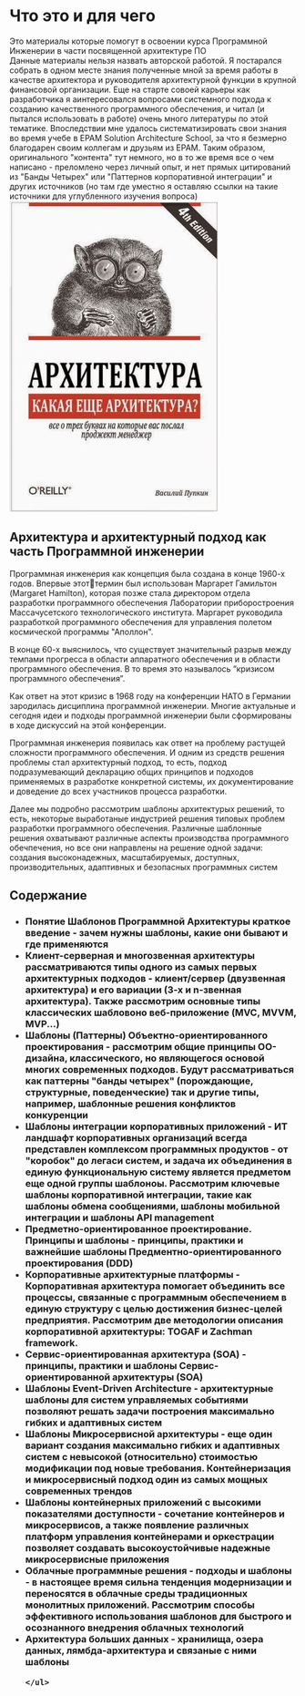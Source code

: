 <h1>Что это и для чего</h1>
<div>Это материалы которые помогут в освоении курса Программной Инженерии в части посвященной архитектуре ПО</div>
<div>Данные материалы нельзя назвать авторской работой. Я постарался собрать в одном месте знания полученные мной за время работы в качестве архитектора и руководителя архитектурной функции в крупной финансовой организации. Еще на старте совоей карьеры как разработчика я аинтересовался вопросами системного подхода к созданию качественного программного обеспечения, и читал (и пытался использовать в работе) очень много литературы по этой тематике. Впоследствии мне удалось систематизировать свои знания во время учебе в EPAM Solution Architecture School, за что я безмерно благодарен своим коллегам и друзьям из EPAM. Таким образом, оригинального "контента" тут немного, но в то же время все о чем написано - преломлено через личный опыт, и нет прямых цитирований из "Банды Четырех" или "Паттернов корпоративной интеграции" и других источников (но там где уместно я оставляю ссылки на такие источники для углубленного изучения вопроса)</div>
<picture>
 <img alt="atch_pic" src="./media/01_BASE.JPG">
</picture>
<h2>Архитектура и архитектурный подход как часть Программной инженерии</h2>
<div><p>Программная инженерия как концепция была создана в конце 1960-х годов. Впервые этоттермин был использован Маргарет Гамильтон (Margaret Hamilton), которая позже стала директором отдела разработки программного обеспечения Лаборатории приборостроения Массачусетского технологического института. Маргарет руководила разработкой программного обеспечения для управления полетом космической программы "Аполлон".</div>

<div><p>В конце 60-х выяснилось, что существует значительный разрыв между темпами прогресса в области аппаратного обеспечения и в области программного обеспечения. В то время это называлось ”кризисом программного обеспечения”. </div>

<div><p>Как ответ на этот кризис в 1968 году на конференции НАТО в Германии зародилась дисциплина программной инженерии. Многие актуальные и сегодня идеи и подходы программной инженерии были сформированы в ходе дискуссий на этой конференции. </div>

<div><p>Программная инженерия появилась как ответ на проблему растущей сложности программного обеспечения. И одним из средств решения проблемы стал архитектурный подход, то есть, подход подразумевающий декларацию общих принципов и подходов применяемых в разработке конкретной системы, их документирование и доведение до всех участников процесса разработки.  </div>

<div><p>Далее мы подробно рассмотрим шаблоны архитектурых решений, то есть, некоторые выработаные индустрией решения типовых проблем разработки программного обеспечения. Различные шаблонные решения охватывают различные аспекты производства программного обечпечения, но все они направлены на решение одной задачи: создания высоконадежных, масштабируемых,
доступных, производительных, адаптивных и безопасных программных систем</div>

<h2>Содержание</h2>
<h3>
    <ul>
        <li><b>Понятие Шаблонов Программной Архитектуры</b> краткое введение - зачем нужны шаблоны, какие они бывают и где применяются</li>
        <li><b>Клиент-серверная и многозвенная архитектуры</b> рассматриваются типы одного из самых первых архитектурных подходов - клиент/сервер (двузвенная архитектура) и его вариации (3-х и n-звенная архитектура). Также рассмотрим основные типы классических шабловоно веб-приложение (MVC, MVVM, MVP...)</li>
        <li><b>Шаблоны (Паттерны) Объектно-ориентированного проектирования</b> - рассмотрим общие принципы ОО-дизайна, классического, но являющегося основой многих современных подходов. Будут рассматриваться как паттерны "банды четырех" (порождающие, структурные, поведенческие) так и другие типы, например, шаблонные решения конфликтов конкуренции</li>
        <li><b>Шаблоны интеграции корпоративных приложений</b> - ИТ ландшафт корпоративных организаций всегда представлен комплексом программных продуктов - от "коробок" до легаси систем, и задача их объединения в единую функциональную систему является предметом еще одной группы шаблоноы. Рассмотрим ключевые шаблоны корпоративной интеграции, такие как шаблоны обмена сообщениями, шаблоны мобильной интеграции и шаблоны API management</li>
        <li><b>Предметно-ориентированное проектирование. Принципы и шаблоны</b> - принципы, практики и важнейшие шаблоны Предментно-ориентированного проектирования (DDD)</li>
        <li><b>Корпоративные архитектурные платформы</b> - Корпоративная архитектура помогает объединить все процессы, связанные с программным обеспечением в единую структуру с целью достижения бизнес-целей предприятия. Рассмотрим две методологии описания корпоративной архитектуры: TOGAF и Zachman framework. </li>
        <li><b>Сервис-ориентированная архитектура (SOA)</b> - принципы, практики и шаблоны Сервис-ориентированной архитектуры (SOA)</li>
        <li><b>Шаблоны Event-Driven Architecture</b> - архитектурные шаблоны для систем управляемых событиями позволяют решать задачи построения максимально гибких и адаптивных систем</li>
        <li><b>Шаблоны Микросервисной архитектуры</b> - еще один вариант создания максимально гибких и адаптивных систем с невысокой (относительно) стоимостью модификации под новые требования. Контейнеризация и микросервисный подход один из самых мощных современных трендов</li>
        <li><b>Шаблоны контейнерных приложений с высокими показателями доступности</b> - сочетание контейнеров и микросервисов, а также появление различных платформ управления контейнерами и оркестрации позволяет создавать высокоустойчивые надежные микросервисные приложения</li>
        <li><b>Облачные программные решения - подходы и шаблоны</b> - в настоящее время сильна тенденция модернизации и переносятся в облачные среды традиционных монолитных приложений. Рассмотрим способы эффективного использования шаблонов для быстрого и осознанного внедрения облачных технологий</li>
        <li><b>Архитектура больших данных</b> - хранилища, озера данных, лямбда-архитектура и связаные с ними шаблоны</li>

    </ul>

<h3>
